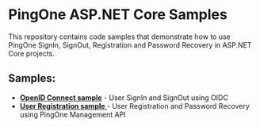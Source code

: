 # PingOne ASP.NET Core Samples
This repository contains code samples that demonstrate how to use PingOne SignIn, SignOut, Registration and Password Recovery in ASP.NET Core projects.

## Samples:
- [**OpenID Connect sample**](pingone-sample-oidc) - User SignIn and SignOut using OIDC
- [**User Registration sample** ](pingone-sample-registration) - User Registration and Password Recovery using PingOne Management API

